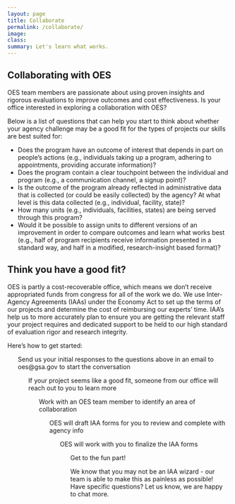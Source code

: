 ```yaml
---
layout: page
title: Collaborate
permalink: /collaborate/
image:
class:
summary: Let's learn what works.
---
```

## Collaborating with OES

OES team members are passionate about using proven insights and rigorous evaluations to improve outcomes and cost effectiveness. Is your office interested in exploring a collaboration with OES?

Below is a list of questions that can help you start to think about whether your agency challenge may be a good fit for the types of projects our skills are best suited for:

 - Does the program have an outcome of interest that depends in part on people’s actions (e.g., individuals taking up a program, adhering to appointments, providing accurate information)?
 - Does the program contain a clear touchpoint between the individual and program (e.g., a communication channel, a signup point)?
 - Is the outcome of the program already reflected in administrative data that is collected (or could be easily collected) by the agency? At what level is this data collected (e.g., individual, facility, state)?
 - How many units (e.g., individuals, facilities, states) are being served through this program? 
 - Would it be possible to assign units to different versions of an improvement in order to compare outcomes and learn what works best (e.g., half of program recipients receive information presented in a standard way, and half in a modified, research-insight based format)?

## Think you have a good fit?

OES is partly a cost-recoverable office, which means we don’t receive appropriated funds from congress for all of the work we do. We use Inter-Agency Agreements (IAAs) under the Economy Act to set up the terms of our projects and determine the cost of reimbursing our experts’ time.  IAA’s help us to more accurately plan to ensure you  are getting the relevant staff your project requires and dedicated support to be held to our high standard of evaluation rigor and research integrity.

Here’s how to get started:

<ol type="1"> Send us your initial responses to the questions above  in an email to oes@gsa.gov to start the conversation
<ol type="2"> If your project seems like a good fit, someone from our office will reach out to you to learn more
<ol type="3"> Work with an OES team member to identify an area of collaboration
<ol type="4"> OES will draft IAA forms for you to review and complete with agency info
<ol type="5"> OES will work with you to finalize the IAA forms
<ol type="6"> Get to the fun part!

We know that you may not be an IAA wizard - our team is able to make this as painless as possible! Have specific questions? Let us know, we are happy to chat more.

